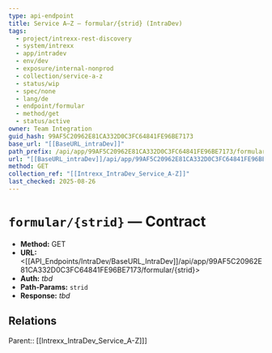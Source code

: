 ```yaml
---
type: api-endpoint
title: Service A–Z — formular/{strid} (IntraDev)
tags:
  - project/intrexx-rest-discovery
  - system/intrexx
  - app/intradev
  - env/dev
  - exposure/internal-nonprod
  - collection/service-a-z
  - status/wip
  - spec/none
  - lang/de
  - endpoint/formular
  - method/get
  - status/active
owner: Team Integration
guid_hash: 99AF5C20962E81CA332D0C3FC64841FE96BE7173
base_url: "[[BaseURL_intraDev]]"
path_prefix: /api/app/99AF5C20962E81CA332D0C3FC64841FE96BE7173/formular/{strid}$4
url: "[[BaseURL_intraDev]]/api/app/99AF5C20962E81CA332D0C3FC64841FE96BE7173/formular/{strid}"
method: GET
collection_ref: "[[Intrexx_IntraDev_Service_A-Z]]"
last_checked: 2025-08-26
---
```


# `formular/{strid}` — Contract
- **Method:** GET  
- **URL:** <[[API_Endpoints/IntraDev/BaseURL_IntraDev]]/api/app/99AF5C20962E81CA332D0C3FC64841FE96BE7173/formular/{strid}>  
- **Auth:** _tbd_  
- **Path-Params:** `strid`  
- **Response:** _tbd_

## Relations
Parent:: [[Intrexx_IntraDev_Service_A-Z]]]
